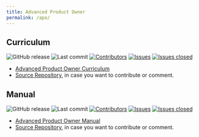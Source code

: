 ```yaml
---
title: Advanced Product Owner
permalink: /apo/
---
```


## Curriculum

![GitHub release](https://img.shields.io/github/v/release/nextnormalacademy/apo-curriculum)
![Last commit](https://img.shields.io/github/last-commit/nextnormalacademy/apo-curriculum/master.svg)
[![Contributors](https://img.shields.io/github/contributors/nextnormalacademy/apo-curriculum.svg)](https://github.com/nextnormalacademy/apo-curriculum/graphs/contributors)
[![Issues](https://img.shields.io/github/issues/nextnormalacademy/apo-curriculum.svg)](https://github.com/nextnormalacademy/apo-curriculum/issues)
[![Issues closed](https://img.shields.io/github/issues-closed/nextnormalacademy/apo-curriculum.svg)](https://github.com/nextnormalacademy/apo-curriculum/issues?utf8=%E2%9C%93&q=is%3Aissue+is%3Aclosed)

* [Advanced Product Owner Curriculum](https://nextnormalacademy.github.io/apo-curriculum)
* [Source Repository](https://github.com/nextnormalacademy/apo-curriculum), in case you want to contribute or comment.

## Manual

![GitHub release](https://img.shields.io/github/v/release/nextnormalacademy/site-advancedproductowner-manual)
![Last commit](https://img.shields.io/github/last-commit/nextnormalacademy/site-advancedproductowner-manual/master.svg)
[![Contributors](https://img.shields.io/github/contributors/nextnormalacademy/site-advancedproductowner-manual.svg)](https://github.com/nextnormalacademy/site-advancedproductowner-manual/graphs/contributors)
[![Issues](https://img.shields.io/github/issues/nextnormalacademy/site-advancedproductowner-manual.svg)](https://github.com/nextnormalacademy/site-advancedproductowner-manual/issues)
[![Issues closed](https://img.shields.io/github/issues-closed/nextnormalacademy/site-advancedproductowner-manual.svg)](https://github.com/nextnormalacademy/site-advancedproductowner-manual/issues?utf8=%E2%9C%93&q=is%3Aissue+is%3Aclosed)

* [Advanced Product Owner Manual](https://manual.advancedproductowner.com)
* [Source Repository](https://github.com/nextnormalacademy/site-advancedproductowner-manual), in case you want to contribute or comment.

